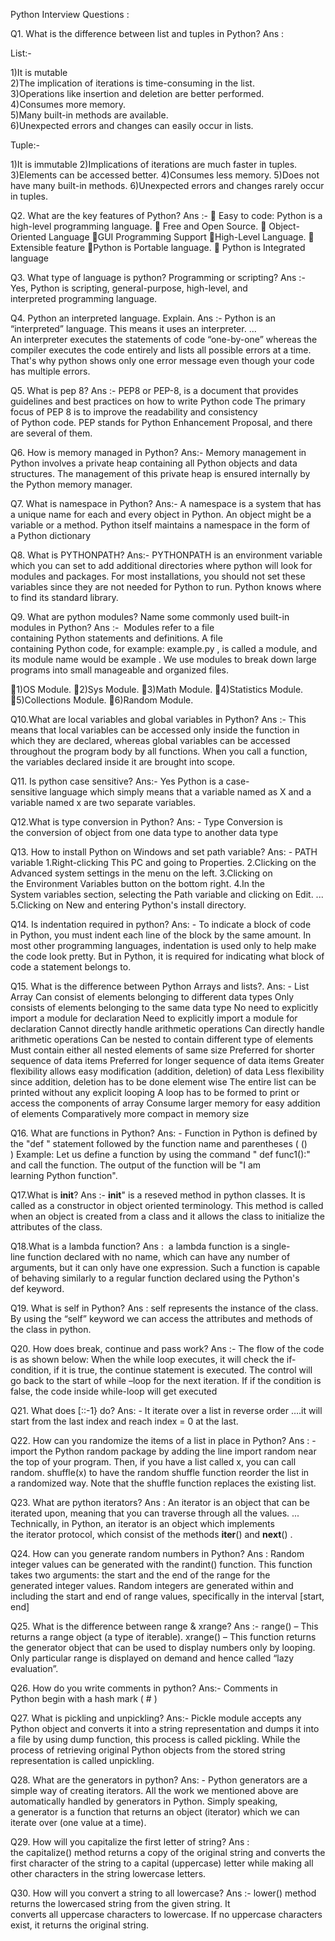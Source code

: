 Python Interview Questions :

Q1. What is the difference between list and tuples in Python?
Ans : 

List:-
                                                             	   
1)It is mutable	                                                
2)The implication of iterations is time-consuming in the list.	
3)Operations like insertion and deletion are better performed.	
4)Consumes more memory.	                                        
5)Many built-in methods are available.	                        
6)Unexpected errors and changes can easily occur in lists.

Tuple:-

1)It is immutable
2)Implications of iterations are much faster in tuples.
3)Elements can be accessed better.
4)Consumes less memory.
5)Does not have many built-in methods.
6)Unexpected errors and changes rarely occur in tuples.


Q2. What are the key features of Python?
Ans :- 
   Easy to code: Python is a high-level programming language.
   Free and Open Source.
   Object-Oriented Language
   GUI Programming Support
   High-Level Language.
   Extensible feature
   Python is Portable language.
   Python is Integrated language



Q3. What type of language is python? Programming or scripting?
Ans :- Yes, Python is scripting, general-purpose, high-level, and interpreted programming language.

Q4. Python an interpreted language. Explain.
Ans :- Python is an “interpreted” language. This means it uses an interpreter. ... An interpreter executes the statements of code “one-by-one” whereas the compiler executes the code entirely and lists all possible errors at a time. That's why python shows only one error message even though your code has multiple errors.

Q5. What is pep 8?
Ans :- PEP8 or PEP-8, is a document that provides guidelines and best practices on how to write Python code The primary focus of PEP 8 is to improve the readability and consistency of Python code. PEP stands for Python Enhancement Proposal, and there are several of them.

Q6. How is memory managed in Python?
Ans:- Memory management in Python involves a private heap containing all Python objects and data structures. The management of this private heap is ensured internally by the Python memory manager.

Q7. What is namespace in Python?
Ans:- A namespace is a system that has a unique name for each and every object in Python. An object might be a variable or a method. Python itself maintains a namespace in the form of a Python dictionary

Q8. What is PYTHONPATH?
Ans:- PYTHONPATH is an environment variable which you can set to add additional directories where python will look for modules and packages. For most installations, you should not set these variables since they are not needed for Python to run. Python knows where to find its standard library.

Q9. What are python modules? Name some commonly used built-in modules in Python?
Ans :-  Modules refer to a file containing Python statements and definitions. A file containing Python code, for example: example.py , is called a module, and its module name would be example . We use modules to break down large programs into small manageable and organized files. 

1)OS Module.
2)Sys Module.
3)Math Module.
4)Statistics Module.
5)Collections Module.
6)Random Module.

Q10.What are local variables and global variables in Python?
Ans :- This means that local variables can be accessed only inside the function in which they are declared, whereas global variables can be accessed throughout the program body by all functions. When you call a function, the variables declared inside it are brought into scope.

Q11. Is python case sensitive?
Ans:- Yes Python is a case-sensitive language which simply means that a variable named as X and a variable named x are two separate variables.

Q12.What is type conversion in Python?
Ans: - Type Conversion is the conversion of object from one data type to another data type



Q13. How to install Python on Windows and set path variable?
Ans: - PATH variable
1.Right-clicking This PC and going to Properties.
2.Clicking on the Advanced system settings in the menu on the left.
3.Clicking on the Environment Variables button o​n the bottom right.
4.In the System variables section, selecting the Path variable and clicking on Edit. ...
5.Clicking on New and entering Python's install directory.


Q14. Is indentation required in python?
Ans: - To indicate a block of code in Python, you must indent each line of the block by the same amount. In most other programming languages, indentation is used only to help make the code look pretty. But in Python, it is required for indicating what block of code a statement belongs to.

Q15. What is the difference between Python Arrays and lists?.
Ans: - 
List	Array
Can consist of elements belonging to different data types	Only consists of elements belonging to the same data type
No need to explicitly import a module for declaration	Need to explicitly import a module for declaration
Cannot directly handle arithmetic operations	Can directly handle arithmetic operations
Can be nested to contain different type of elements	Must contain either all nested elements of same size
Preferred for shorter sequence of data items	Preferred for longer sequence of data items
Greater flexibility allows easy modification (addition, deletion) of data	Less flexibility since addition, deletion has to be done element wise
The entire list can be printed without any explicit looping	A loop has to be formed to print or access the components of array
Consume larger memory for easy addition of elements	Comparatively more compact in memory size



Q16. What are functions in Python?
Ans: - Function in Python is defined by the "def " statement followed by the function name and parentheses ( () ) Example: Let us define a function by using the command " def func1():" and call the function. The output of the function will be "I am learning Python function".

Q17.What is __init__?
Ans :- __init__" is a reseved method in python classes. It is called as a constructor in object oriented terminology. This method is called when an object is created from a class and it allows the class to initialize the attributes of the class.

Q18.What is a lambda function?
Ans :  a lambda function is a single-line function declared with no name, which can have any number of arguments, but it can only have one expression. Such a function is capable of behaving similarly to a regular function declared using the Python's def keyword.

Q19. What is self in Python?
Ans : self represents the instance of the class. By using the “self” keyword we can access the attributes and methods of the class in python.

Q20. How does break, continue and pass work?
Ans :- The flow of the code is as shown below: When the while loop executes, it will check the if-condition, if it is true, the continue statement is executed. The control will go back to the start of while –loop for the next iteration. If if the condition is false, the code inside while-loop will get executed

Q21. What does [::-1} do?
Ans: - It iterate over a list in reverse order ….it will start from the last index and reach index = 0 at the last.

Q22. How can you randomize the items of a list in place in Python?
Ans : - import the Python random package by adding the line import random near the top of your program. Then, if you have a list called x, you can call random. shuffle(x) to have the random shuffle function reorder the list in a randomized way. Note that the shuffle function replaces the existing list.

Q23. What are python iterators?
Ans : An iterator is an object that can be iterated upon, meaning that you can traverse through all the values. ... Technically, in Python, an iterator is an object which implements the iterator protocol, which consist of the methods __iter__() and __next__() .


Q24. How can you generate random numbers in Python?
Ans : Random integer values can be generated with the randint() function. This function takes two arguments: the start and the end of the range for the generated integer values. Random integers are generated within and including the start and end of range values, specifically in the interval [start, end]

Q25. What is the difference between range & xrange?
Ans :-  range() – This returns a range object (a type of iterable).
xrange() – This function returns the generator object that can be used to display numbers only by looping. Only particular range is displayed on demand and hence called “lazy evaluation”.

Q26. How do you write comments in python?
Ans:- Comments in Python begin with a hash mark ( # ) 

Q27. What is pickling and unpickling?
Ans:- Pickle module accepts any Python object and converts it into a string representation and dumps it into a file by using dump function, this process is called pickling. While the process of retrieving original Python objects from the stored string representation is called unpickling.

Q28. What are the generators in python?
Ans: - Python generators are a simple way of creating iterators. All the work we mentioned above are automatically handled by generators in Python. Simply speaking, a generator is a function that returns an object (iterator) which we can iterate over (one value at a time).

Q29. How will you capitalize the first letter of string?
Ans : the capitalize() method returns a copy of the original string and converts the first character of the string to a capital (uppercase) letter while making all other characters in the string lowercase letters.

Q30. How will you convert a string to all lowercase?
Ans :- lower() method returns the lowercased string from the given string. It converts all uppercase characters to lowercase. If no uppercase characters exist, it returns the original string.

